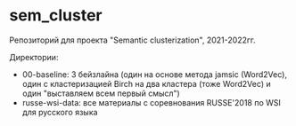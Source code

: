 # sem_cluster
Репозиторий для проекта "Semantic clusterization", 2021-2022гг.

Директории:
- 00-baseline: 3 бейзлайна (один на основе метода jamsic (Word2Vec), один с кластеризацией Birch на два кластера (тоже Word2Vec) и один "выставляем всем первый смысл")
- russe-wsi-data: все материалы с соревнования RUSSE'2018 по WSI для русского языка
